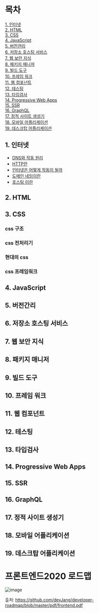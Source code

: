 # 목차
[1. 인터넷](#1.인터넷) </br>
[2. HTML](#2.-html)</br>
[3. CSS](#3.-css)</br>
[4. JavaScript](#4.-javascript)</br>
[5. 버전관리](#5.-버전관리)</br>
[6. 저장소 호스팅 서비스](#6.-저장소-호스팅-서비스)</br>
[7. 웹 보안 지식](#7.-웹-보안-지식)</br>
[8. 패키지 매니저](#8.-패키지-매니저)</br>
[9. 빌드 도구](#9.-빌드-도구)</br>
[10. 프레임 워크](#10.-프레임-워크)</br>
[11. 웹 컴포넌트](#11.-웹-컴포넌트)</br>
[12. 테스팅](#12.-테스팅)</br>
[13. 타입검사](#13.-타입검사)</br>
[14. Progressive Web Apps](#14.-progressive-web-apps)</br>
[15. SSR](#15.-ssr)</br>
[16. GraphQL](#16.-graphql)</br>
[17. 정적 사이트 생성기](#17.-정적-사이트-생성기)</br>
[18. 모바일 어플리케이션](#18.-모바일-어플리케이션)</br>
[19. 데스크탑 어플리케이션](#19.-데스크탑-어플리케이션)</br>



## 1. 인터넷
- [DNS와 작동 원리](https://github.com/dhp94d/frontend-Roadmap/blob/main/Internet/DNS%EC%99%80%20%EC%9E%91%EB%8F%99%20%EC%9B%90%EB%A6%AC.md)
- [HTTP란](https://github.com/dhp94d/frontend-Roadmap/blob/main/Internet/HTTP%EB%9E%80.md)
- [인터넷은 어떻게 작동이 될까](https://github.com/dhp94d/frontend-Roadmap/blob/main/Internet/DNS%EC%99%80%20%EC%9E%91%EB%8F%99%20%EC%9B%90%EB%A6%AC.md)
- [도메인 네임이란](https://github.com/dhp94d/frontend-Roadmap/blob/main/Internet/%EB%8F%84%EB%A9%94%EC%9D%B8%20%EB%84%A4%EC%9E%84%EC%9D%B4%EB%9E%80.md)
- [호스팅 이란](https://github.com/dhp94d/frontend-Roadmap/blob/main/Internet/%ED%98%B8%EC%8A%A4%ED%8C%85%EC%9D%B4%EB%9E%80.md)
## 2. HTML

## 3. CSS

### css 구조
### css 전처리기
### 현대의 css
### css 프레임워크

## 4. JavaScript

## 5. 버전간리

## 6. 저장소 호스팅 서비스

## 7. 웹 보안 지식

## 8. 패키지 매니저

## 9. 빌드 도구

## 10. 프레임 워크

## 11. 웹 컴포넌트

## 12. 테스팅

## 13. 타입검사

## 14. Progressive Web Apps

## 15. SSR

## 16. GraphQL

## 17. 정적 사이트 생성기

## 18. 모바일 어플리케이션

## 19. 데스크탑 어플리케이션


# 프론트엔드2020 로드맵
![image](https://user-images.githubusercontent.com/68668924/105307734-e4e60500-5bff-11eb-90f7-27af3c66bfe7.png)

출처: https://github.com/devJang/developer-roadmap/blob/master/pdf/frontend.pdf
